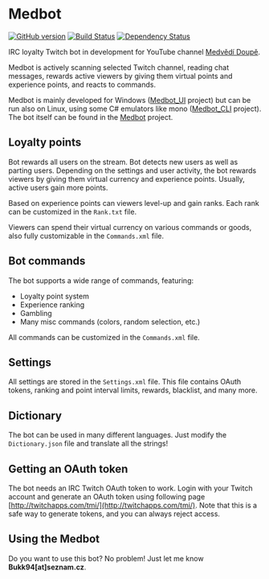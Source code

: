 # Medbot

[![GitHub version](https://img.shields.io/badge/version-0.4.0-brightgreen.svg)](https://github.com/Bukk94/Medbot/releases)
[![Build Status](https://travis-ci.com/Bukk94/Medbot.svg?token=XTeWt6KEyExzbH1iNFWD&branch=master)](https://travis-ci.com/Bukk94/Medbot)
[![Dependency Status](https://david-dm.org/boennemann/badges.svg)](https://github.com/Bukk94/Medbot/blob/master/Medbot/packages.config)

IRC loyalty Twitch bot in development for YouTube channel [Medvědí Doupě](https://www.youtube.com/Bukk94).

Medbot is actively scanning selected Twitch channel, reading chat messages, 
rewards active viewers by giving them virtual points and experience points, and 
reacts to commands.

Medbot is mainly developed for Windows ([Medbot_UI](/Medbot_UI) project) but can be run also on Linux, 
using some C# emulators like mono ([Medbot_CLI](/Medbot_CLI) project). 
The bot itself can be found in the [Medbot](/Medbot) project.

## Loyalty points

Bot rewards all users on the stream. Bot detects new users as well as parting users.
Depending on the settings and user activity, the bot rewards viewers by giving them virtual currency and
experience points. Usually, active users gain more points.

Based on experience points can viewers level-up and gain ranks. Each rank can be customized in the `Rank.txt` file.

Viewers can spend their virtual currency on various commands or goods, also fully customizable in the `Commands.xml` file.

## Bot commands

The bot supports a wide range of commands, featuring:
- Loyalty point system
- Experience ranking
- Gambling
- Many misc commands (colors, random selection, etc.)

All commands can be customized in the `Commands.xml` file.

## Settings

All settings are stored in the `Settings.xml` file. This file contains OAuth tokens, 
ranking and point interval limits, rewards, blacklist, and many more.

## Dictionary

The bot can be used in many different languages. Just modify the `Dictionary.json` file and translate all the strings!

## Getting an OAuth token

The bot needs an IRC Twitch OAuth token to work. Login with your Twitch account and generate an OAuth token
using following page [http://twitchapps.com/tmi/](http://twitchapps.com/tmi/).
Note that this is a safe way to generate tokens, and you can always reject access.

## Using the Medbot

Do you want to use this bot? No problem! Just let me know **Bukk94[at]seznam.cz**.